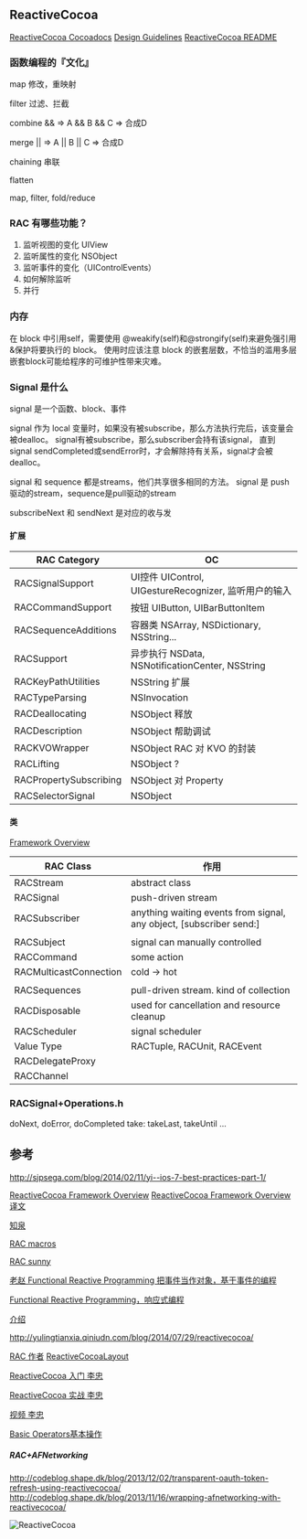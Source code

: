 ## ReactiveCocoa 

[ReactiveCocoa Cocoadocs](http://cocoadocs.org/docsets/ReactiveCocoa)
[Design Guidelines](https://github.com/ReactiveCocoa/ReactiveCocoa/blob/master/Documentation/DesignGuidelines.md)
[ReactiveCocoa README](https://github.com/ReactiveCocoa/ReactiveCocoa/blob/master/README.md)


### 函数编程的『文化』
map      修改，重映射

filter   过滤、拦截

combine  &&  =>  A && B && C => 合成D

merge    ||  =>  A || B || C => 合成D

chaining 串联

flatten

map, filter, fold/reduce

### RAC 有哪些功能？
1. 监听视图的变化 UIView
2. 监听属性的变化 NSObject
3. 监听事件的变化（UIControlEvents）
4. 如何解除监听
5. 并行

### 内存
在 block 中引用self，需要使用 @weakify(self)和@strongify(self)来避免强引用&保护将要执行的 block。
使用时应该注意 block 的嵌套层数，不恰当的滥用多层嵌套block可能给程序的可维护性带来灾难。


### Signal 是什么
signal 是一个函数、block、事件

signal 作为 local 变量时，如果没有被subscribe，那么方法执行完后，该变量会被dealloc。
signal有被subscribe，那么subscriber会持有该signal，
    直到signal sendCompleted或sendError时，才会解除持有关系，signal才会被dealloc。


signal 和 sequence 都是streams，他们共享很多相同的方法。
signal 是 push 驱动的stream，sequence是pull驱动的stream

subscribeNext 和 sendNext 是对应的收与发



#### 扩展
| RAC Category      |         OC         |
|-------------------|--------------------|
| RACSignalSupport  | UI控件 UIControl, UIGestureRecognizer, 监听用户的输入
| RACCommandSupport | 按钮 UIButton, UIBarButtonItem
| RACSequenceAdditions | 容器类 NSArray, NSDictionary, NSString...       
| RACSupport           | 异步执行 NSData, NSNotificationCenter, NSString
| RACKeyPathUtilities  | NSString 扩展
| RACTypeParsing  | NSInvocation
| RACDeallocating | NSObject 释放
| RACDescription  | NSObject 帮助调试 
| RACKVOWrapper   | NSObject RAC 对 KVO 的封装
| RACLifting      | NSObject ?
| RACPropertySubscribing | NSObject 对 Property
| RACSelectorSignal      | NSObject


#### 类
[Framework Overview](https://github.com/ReactiveCocoa/ReactiveCocoa/blob/master/Documentation/FrameworkOverview.md)

| RAC Class            |         作用       |
|----------------------|--------------------|
| RACStream            | abstract class
| RACSignal            | push-driven stream
| RACSubscriber        | anything waiting events from signal, any object<Subscriber>, [subscriber send:]
| |
| RACSubject           | signal can manually controlled
| RACCommand           | some action
| RACMulticastConnection| cold -> hot 
| |
| RACSequences         | pull-driven stream. kind of collection
| RACDisposable        | used for cancellation and resource cleanup
| RACScheduler         | signal scheduler
| Value Type           | RACTuple, RACUnit, RACEvent
| RACDelegateProxy
| RACChannel   



### RACSignal+Operations.h
doNext, doError, doCompleted
take: takeLast, takeUntil
...


## 参考

http://sjpsega.com/blog/2014/02/11/yi--ios-7-best-practices-part-1/


[ReactiveCocoa Framework Overview](https://github.com/ReactiveCocoa/ReactiveCocoa/blob/master/Documentation/FrameworkOverview.md)
[ReactiveCocoa Framework Overview 译文](http://blog.sina.com.cn/s/blog_6591f6a20101clhv.html)

[知泉](http://www.zhiquan.me/tags/Functional-Reactive-Programming/)

[RAC macros](http://blog.sunnyxx.com/2014/03/06/rac_1_macros/)

[RAC sunny](http://blog.sunnyxx.com/tags/Reactive%20Cocoa%20Tutorial/)

[老赵 Functional Reactive Programming 把事件当作对象，基于事件的编程](http://blog.zhaojie.me/2009/09/functional-reactive-programming-for-csharp.html)


[Functional Reactive Programming，响应式编程](http://blog.csdn.net/xdrt81y/article/details/30624469)

[介绍](http://nshipster.cn/reactivecocoa/)

http://yulingtianxia.qiniudn.com/blog/2014/07/29/reactivecocoa/

[RAC 作者](https://github.com/jspahrsummers/GroceryList)
[ReactiveCocoaLayout](https://github.com/ReactiveCocoa/ReactiveCocoaLayout)

[ReactiveCocoa 入门 李忠](http://limboy.me/ios/2013/12/27/reactivecocoa-2.html)

[ReactiveCocoa 实战 李忠](http://limboy.me/ios/2014/06/06/deep-into-reactivecocoa2.html)

[视频 李忠](http://www.infoq.com/cn/presentations/practice-of-reactivecocoa-in-huabanwang-client )

[Basic Operators基本操作](http://segmentfault.com/a/1190000000408492)
##### RAC+AFNetworking
http://codeblog.shape.dk/blog/2013/12/02/transparent-oauth-token-refresh-using-reactivecocoa/
http://codeblog.shape.dk/blog/2013/11/16/wrapping-afnetworking-with-reactivecocoa/

![ReactiveCocoa](http://limboy.me/image/FRP_ReactiveCocoa_large.png)